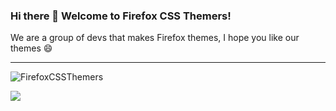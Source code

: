 ### Hi there 👋 Welcome to Firefox CSS Themers!
We are a group of devs that makes Firefox themes, I hope you like our themes 😄

<hr>
<img src="https://komarev.com/ghpvc/?username=FirefoxCSSThemers&color=green" alt="FirefoxCSSThemers"> 

<a href="https://discord.gg/pD9PmVKtrY"><img src="https://img.shields.io/discord/837559961194070026.svg?label=Discord&logo=Discord&colorB=7289da&style=for-the-badge"></a>
